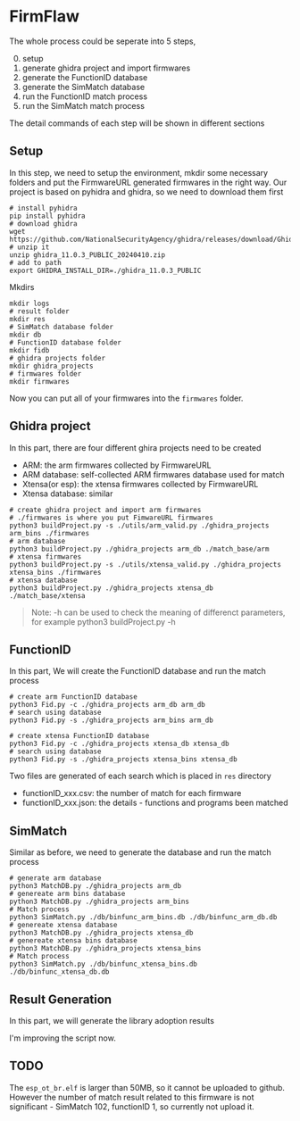 # FirmFlaw

The whole process could be seperate into 5 steps, 

0. setup 
1. generate ghidra project and import firmwares
2. generate the FunctionID database
3. generate the SimMatch database
4. run the FunctionID match process
5. run the SimMatch match process

The detail commands of each step will be shown in different sections 

## Setup
In this step, we need to setup the environment, mkdir some necessary folders and put the FirmwareURL generated firmwares in the right way.
Our project is based on pyhidra and ghidra, so we need to download them first 

```shell
# install pyhidra 
pip install pyhidra
# download ghidra
wget https://github.com/NationalSecurityAgency/ghidra/releases/download/Ghidra_11.0.3_build/ghidra_11.0.3_PUBLIC_20240410.zip
# unzip it 
unzip ghidra_11.0.3_PUBLIC_20240410.zip
# add to path
export GHIDRA_INSTALL_DIR=./ghidra_11.0.3_PUBLIC
```

Mkdirs
```shell
mkdir logs
# result folder
mkdir res
# SimMatch database folder
mkdir db
# FunctionID database folder
mkdir fidb 
# ghidra projects folder
mkdir ghidra_projects 
# firmwares folder
mkdir firmwares
```

Now you can put all of your firmwares into the `firmwares` folder.

## Ghidra project 

In this part, there are four different ghira projects need to be created
* ARM: the arm firmwares collected by FirmwareURL
* ARM database: self-collected ARM firmwares database used for match
* Xtensa(or esp): the xtensa firmwares collected by FirmwareURL
* Xtensa database: similar

```shell
# create ghidra project and import arm firmwares
# ./firmwares is where you put FimwareURL firmwares
python3 buildProject.py -s ./utils/arm_valid.py ./ghidra_projects arm_bins ./firmwares
# arm database 
python3 buildProject.py ./ghidra_projects arm_db ./match_base/arm
# xtensa firmwares 
python3 buildProject.py -s ./utils/xtensa_valid.py ./ghidra_projects xtensa_bins ./firmwares
# xtensa database
python3 buildProject.py ./ghidra_projects xtensa_db ./match_base/xtensa
```

> Note: -h can be used to check the meaning of differenct parameters, for example python3 buildProject.py -h

## FunctionID 

In this part, We will create the FunctionID database and run the match process 

```shell
# create arm FunctionID database
python3 Fid.py -c ./ghidra_projects arm_db arm_db
# search using database
python3 Fid.py -s ./ghidra_projects arm_bins arm_db

# create xtensa FunctionID database
python3 Fid.py -c ./ghidra_projects xtensa_db xtensa_db
# search using database
python3 Fid.py -s ./ghidra_projects xtensa_bins xtensa_db
```

Two files are generated of each search which is placed in `res` directory 

* functionID_xxx.csv: the number of match for each firmware
* functionID_xxx.json: the details - functions and programs been matched

## SimMatch

Similar as before, we need to generate the database and run the match process

```shell
# generate arm database 
python3 MatchDB.py ./ghidra_projects arm_db
# genereate arm bins database
python3 MatchDB.py ./ghidra_projects arm_bins
# Match process 
python3 SimMatch.py ./db/binfunc_arm_bins.db ./db/binfunc_arm_db.db
# genereate xtensa database
python3 MatchDB.py ./ghidra_projects xtensa_db
# genereate xtensa bins database 
python3 MatchDB.py ./ghidra_projects xtensa_bins
# Match process
python3 SimMatch.py ./db/binfunc_xtensa_bins.db ./db/binfunc_xtensa_db.db
```

## Result Generation

In this part, we will generate the library adoption results 

I'm improving the script now.



## TODO

The `esp_ot_br.elf` is larger than 50MB, so it cannot be uploaded to github.
However the number of match result related to this firmware is not significant - SimMatch 102, functionID 1, so currently not upload it.
